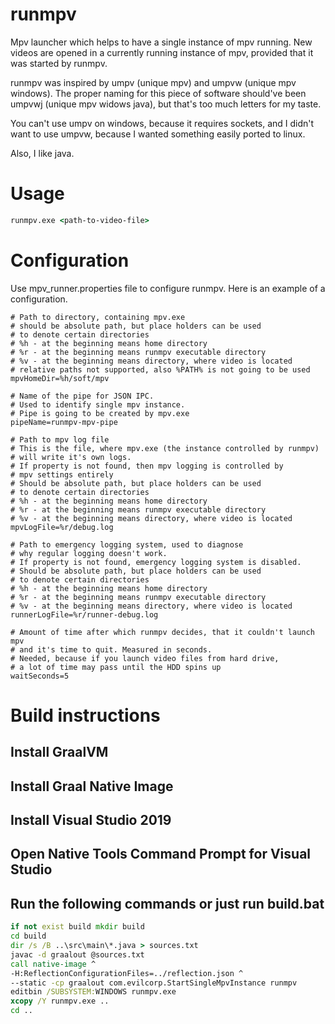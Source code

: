 # runmpv

Mpv launcher which helps to have a single instance of mpv running.
New videos are opened in a currently running instance of mpv, provided
that it was started by runmpv.

runmpv was inspired by umpv (unique mpv) and umpvw (unique mpv windows).
The proper naming for this piece of software should've been umpvwj 
(unique mpv widows java), but that's too much letters for my taste.

You can't use umpv on windows, because it requires sockets, and I didn't 
want to use umpvw, because I wanted something easily ported to linux.

Also, I like java.

# Usage

```cmd
runmpv.exe <path-to-video-file>
```
# Configuration

Use mpv_runner.properties file to configure runmpv.
Here is an example of a configuration.
```properties
# Path to directory, containing mpv.exe
# should be absolute path, but place holders can be used 
# to denote certain directories
# %h - at the beginning means home directory
# %r - at the beginning means runmpv executable directory
# %v - at the beginning means directory, where video is located
# relative paths not supported, also %PATH% is not going to be used
mpvHomeDir=%h/soft/mpv

# Name of the pipe for JSON IPC.
# Used to identify single mpv instance.
# Pipe is going to be created by mpv.exe
pipeName=runmpv-mpv-pipe

# Path to mpv log file
# This is the file, where mpv.exe (the instance controlled by runmpv)
# will write it's own logs.
# If property is not found, then mpv logging is controlled by
# mpv settings entirely
# Should be absolute path, but place holders can be used 
# to denote certain directories
# %h - at the beginning means home directory
# %r - at the beginning means runmpv executable directory
# %v - at the beginning means directory, where video is located
mpvLogFile=%r/debug.log

# Path to emergency logging system, used to diagnose
# why regular logging doesn't work.
# If property is not found, emergency logging system is disabled.
# Should be absolute path, but place holders can be used 
# to denote certain directories
# %h - at the beginning means home directory
# %r - at the beginning means runmpv executable directory
# %v - at the beginning means directory, where video is located
runnerLogFile=%r/runner-debug.log

# Amount of time after which runmpv decides, that it couldn't launch mpv
# and it's time to quit. Measured in seconds.
# Needed, because if you launch video files from hard drive,
# a lot of time may pass until the HDD spins up
waitSeconds=5
```

# Build instructions

## Install GraalVM
## Install Graal Native Image
## Install Visual Studio 2019
## Open Native Tools Command Prompt for Visual Studio 
## Run the following commands or just run build.bat
```bat
if not exist build mkdir build
cd build
dir /s /B ..\src\main\*.java > sources.txt
javac -d graalout @sources.txt
call native-image ^
-H:ReflectionConfigurationFiles=../reflection.json ^
--static -cp graalout com.evilcorp.StartSingleMpvInstance runmpv
editbin /SUBSYSTEM:WINDOWS runmpv.exe
xcopy /Y runmpv.exe ..
cd ..
```